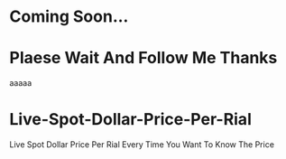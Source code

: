 # Coming Soon...
# Plaese Wait And Follow Me Thanks
aaaaa
# Live-Spot-Dollar-Price-Per-Rial
Live Spot  Dollar Price Per Rial Every Time You Want To Know The Price
